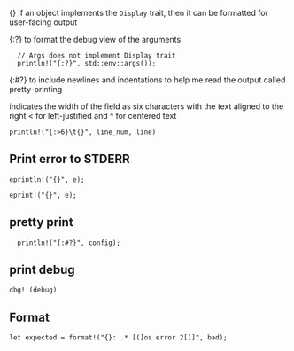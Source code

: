 

{} If an object implements the `Display` trait, then it can be formatted for user-facing output

{:?} to format the debug view of the arguments
```
  // Args does not implement Display trait
  println!("{:?}", std::env::args());
```

{:#?} to include newlines and indentations to help me read the output called pretty-printing


indicates the width of the field as six characters with the text aligned to the right
< for left-justified 
and ^ for centered text
```
println!("{:>6}\t{}", line_num, line)
```

## Print error to STDERR
```
eprintln!("{}", e);

eprint!("{}", e);
```
## pretty print 
```
  println!("{:#?}", config);
```

## print debug
```
dbg! (debug)
```


## Format
```
let expected = format!("{}: .* [(]os error 2[)]", bad);
```


